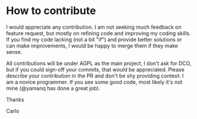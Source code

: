 <!--
 *---------------------------------------------------------------------------
    SPDX-FileCopyrightText: Carlo Piana <kappa@piana.eu>

    SPDX-License-Identifier: CC0-1.0
 *---------------------------------------------------------------------------
 -->

 # How to contribute

I would appreciate any contribution. I am not seeking much feedback on feature request, but mostly on refining code and improving my coding skills. If you find my code lacking (not a bit "if") and provide better solutions or can make improvements, I would be happy to merge them if they make sense.

All contributions will be under AGPL as the main project, I don't ask for DCO, but if you could sign-off your commits, that would be appreciated. Please describe your contribution in the PR and don't be shy providing context: I am a novice programmer. If you see some good code, most likely it's not mine (@yamanq has done a great job).

 Thanks

 Carlo 
